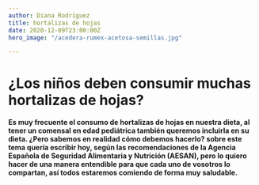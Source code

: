 ```yaml
---
author: Diana Rodríguez
title: hortalizas de hojas
date: 2020-12-09T23:00:00Z
hero_image: "/acedera-rumex-acetosa-semillas.jpg"

---
```

# ¿Los niños deben consumir muchas hortalizas de hojas?

**Es muy frecuente el consumo de hortalizas de hojas en nuestra dieta, al tener un comensal en edad pediátrica también queremos incluirla en su dieta. ¿Pero sabemos en realidad cómo debemos hacerlo? sobre este tema quería escribir hoy, según las recomendaciones de la Agencia Española de Seguridad Alimentaria y Nutrición (AESAN), pero lo quiero hacer de una manera entendible para que cada uno de vosotros lo compartan, así todos estaremos comiendo de forma muy saludable.**
